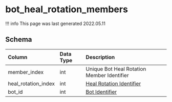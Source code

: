 # bot_heal_rotation_members

!!! info
	This page was last generated 2022.05.11

## Schema

| Column | Data Type | Description |
| :--- | :--- | :--- |
| member_index | int | Unique Bot Heal Rotation Member Identifier |
| heal_rotation_index | int | [Heal Rotation Identifier](bot_heal_rotations.md) |
| bot_id | int | [Bot Identifier](bot_data.md) |

